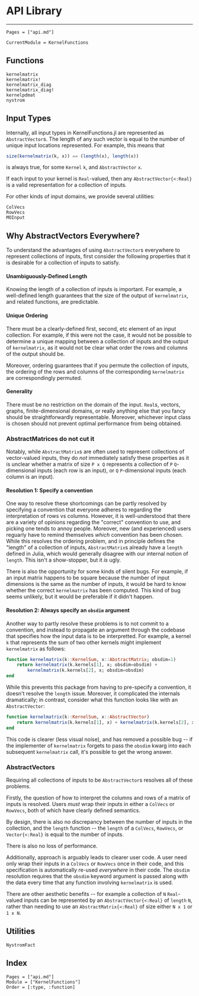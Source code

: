 # API Library

---
```@contents
Pages = ["api.md"]
```

```@meta
CurrentModule = KernelFunctions
```

## Functions

```@docs
kernelmatrix
kernelmatrix!
kernelmatrix_diag
kernelmatrix_diag!
kernelpdmat
nystrom
```

## Input Types

Internally, all input types in KernelFunctions.jl are represented as `AbstractVector`s.
The length of any such vector is equal to the number of unique input locations represented.
For example, this means that
```julia
size(kernelmatrix(k, x)) == (length(x), length(x))
```
is always true, for some `Kernel` `k`, and `AbstractVector` `x`.

If each input to your kernel is `Real`-valued, then any `AbstractVector{<:Real}` is a valid representation for a collection of inputs.


For other kinds of input domains, we provide several utilities:

```@docs
ColVecs
RowVecs
MOInput
```

## Why AbstractVectors Everywhere?

To understand the advantages of using `AbstractVector`s everywhere to represent collections of inputs, first consider the following properties that it is desirable for a collection of inputs to satisfy.

#### Unambiguously-Defined Length

Knowing the length of a collection of inputs is important.
For example, a well-defined length guarantees that the size of the output of `kernelmatrix`, and related functions, are predictable.

#### Unique Ordering

There must be a clearly-defined first, second, etc element of an input collection.
For example, if this were not the case, it would not be possible to determine a unique mapping between a collection of inputs and the output of `kernelmatrix`, as it would not be clear what order the rows and columns of the output should be.

Moreover, ordering guarantees that if you permute the collection of inputs, the ordering of the rows and columns of the corresponding `kernelmatrix` are correspondingly permuted.

#### Generality

There must be no restriction on the domain of the input.
`Real`s, vectors, graphs, finite-dimensional domains, or really anything else that you fancy should be straightforwardly representable.
Moreover, whichever input class is chosen should not prevent optimal performance from being obtained.


### AbstractMatrices do not cut it

Notably, while `AbstractMatrix`s are often used to represent collections of vector-valued inputs, they do _not_ immediately satisfy these properties as it is unclear whether a matrix of size `P x Q` represents a collection of `P` `Q`-dimensional inputs (each row is an input), or `Q` `P`-dimensional inputs (each column is an input).

#### Resolution 1: Specify a convention

One way to resolve these shortcomings can be partly resolved by specifying a convention that everyone adheres to regarding the interpretation of rows vs columns.
However, it is well-understood that there are a variety of opinions regarding the "correct" convention to use, and picking one tends to annoy people.
Moreover, new (and experienced) users reguarly have to remind themselves _which_ convention has been chosen.
While this resolves the ordering problem, and in principle defines the "length" of a collection of inputs, `AbstractMatrix`s already have a `length` defined in Julia, which would generally disagree with our internal notion of `length`.
This isn't a show-stopper, but it _is_ ugly.

There is also the opportunity for some kinds of silent bugs.
For example, if an input matrix happens to be square because the number of input dimensions is the same as the number of inputs, it would be hard to know whether the correct `kernelmatrix` has been computed.
This kind of bug seems unlikely, but it would be preferable if it didn't happen.

#### Resolution 2: Always specify an `obsdim` argument

Another way to partly resolve these problems is to not commit to a convention, and instead to propagate an argument through the codebase that specifies how the input data is to be interpretted.
For example, a kernel `k` that represents the sum of two other kernels might implement `kernelmatrix` as follows:
```julia
function kernelmatrix(k::KernelSum, x::AbstractMatrix; obsdim=1)
    return kernelmatrix(k.kernels[1], x; obsdim=obsdim) +
        kernelmatrix(k.kernels[2], x; obsdim=obsdim)
end
```
While this prevents this package from having to pre-specify a convention, it doesn't resolve the `length` issue.
Moreover, it complicated the internals dramatically; in contrast, consider what this function looks like with an `AbstractVector`:
```julia
function kernelmatrix(k::KernelSum, x::AbstractVector)
    return kernelmatrix(k.kernels[1], x) + kernelmatrix(k.kernels[2], x)
end
```
This code is clearer (less visual noise), and has removed a possible bug -- if the implementer of `kernelmatrix` forgets to pass the `obsdim` kwarg into each subsequent `kernelmatrix` call, it's possible to get the wrong answer.



### AbstractVectors 

Requiring all collections of inputs to be `AbstractVector`s resolves all of these problems.

Firstly, the question of how to interpret the columns and rows of a matrix of inputs is resolved. Users _must_ wrap their inputs in either a `ColVecs` or `RowVecs`, both of which have clearly defined semantics.

By design, there is also no discrepancy between the number of inputs in the collection, and the `length` function -- the `length` of a `ColVecs`, `RowVecs`, or `Vector{<:Real}` is equal to the number of inputs.

There is also no loss of performance.

Additionally, approach is arguably leads to clearer user code.
A user need only wrap their inputs in a `ColVecs` or `RowVecs` once in their code, and this specification is automatically re-used _everywhere_ in their code.
The `obsdim` resolution requires that the `obsdim` keyword argument is passed along with the data every time that any function involving `kernelmatrix` is used.

There are other aesthetic benefits -- for example a collection of `N` `Real`-valued inputs can be represented by an `AbstractVector{<:Real}` of `length` `N`, rather than needing to use an `AbstractMatrix{<:Real}` of size either `N x 1` or `1 x N`.







## Utilities

```@docs
NystromFact
```

## Index

```@index
Pages = ["api.md"]
Module = ["KernelFunctions"]
Order = [:type, :function]
```

